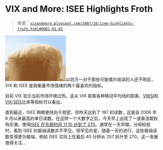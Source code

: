 <!--yml

category: 未分类

date: 2024-05-18 18:57:10

-->

# VIX and More: ISEE Highlights Froth

> 来源：[`vixandmore.blogspot.com/2007/10/isee-highlights-froth.html#0001-01-01`](http://vixandmore.blogspot.com/2007/10/isee-highlights-froth.html#0001-01-01)

![](img/95d76bbd136a4c156f74ab18d713d555.png)以防万一对于那些可能偶尔阅读的人还不明显，VIX 和 ISEE 是我衡量市场情绪的两个最喜欢的指标。

目前 VIX 显示当前市场环境过热。这从 VIX 距离各种移动平均线的距离、[VWSI](http://vixandmore.blogspot.com/search/label/VWSI)和[VIX:SDS](http://vixandmore.blogspot.com/search/label/VIX%3ASDS)比率等指标可以看出。

直到最近，ISEE 稍微更倾向于观望，但昨天达到了 187 的读数，这是自 2006 年 8 月以来最高的单日读数。在这样一个大数字之后，今天早上出现了一波看涨期权购买潮，使得[ISEE 在东部时间 11:10 达到了 270](http://www.ise.com/WebForm/viewPage.aspx?categoryId=126&header3=true&menu0=true&link1=true)。通常在一天早期，分母较低时，看到 ISEE 的极端读数并不罕见，但罕见的是，随着一天的进行，这些极端读数变得更为极端，例如 ISEE 实际上在最后 40 分钟从 257 跃升至 270。这一发展值得关注…
